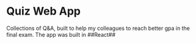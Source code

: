 # Quiz Web App
Collections of Q&A, built to help my colleagues to reach better gpa in the final exam. The app was built in ##React##

